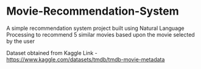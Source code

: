# Movie-Recommendation-System
A simple recommendation system project built using Natural Language Processing to recommend 5 similar movies based upon the movie selected by the user

Dataset obtained from Kaggle
Link - https://www.kaggle.com/datasets/tmdb/tmdb-movie-metadata
